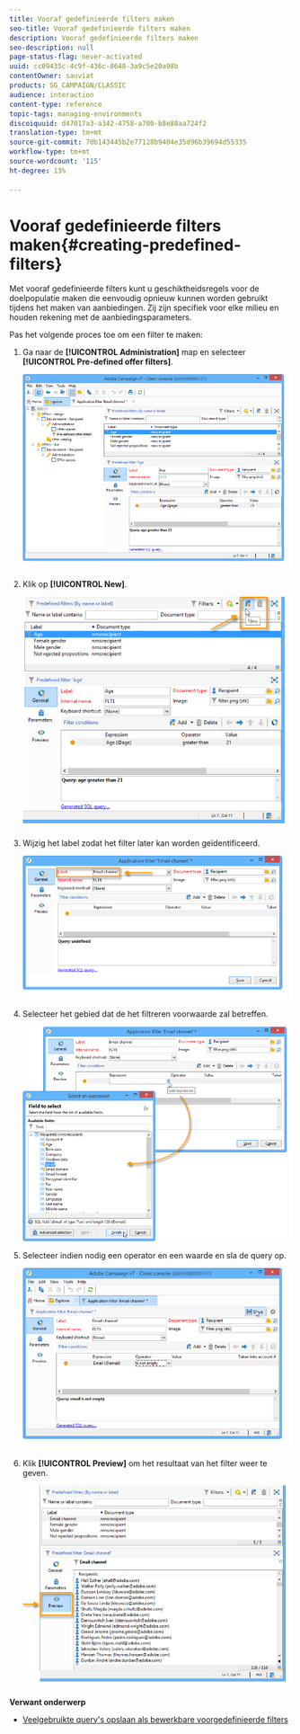 ```yaml
---
title: Vooraf gedefinieerde filters maken
seo-title: Vooraf gedefinieerde filters maken
description: Vooraf gedefinieerde filters maken
seo-description: null
page-status-flag: never-activated
uuid: cc09435c-4c9f-436c-8648-3a9c5e20a98b
contentOwner: sauviat
products: SG_CAMPAIGN/CLASSIC
audience: interaction
content-type: reference
topic-tags: managing-environments
discoiquuid: d47017a3-a342-4758-a700-b8e88aa724f2
translation-type: tm+mt
source-git-commit: 70b143445b2e77128b9404e35d96b39694d55335
workflow-type: tm+mt
source-wordcount: '115'
ht-degree: 13%

---
```



# Vooraf gedefinieerde filters maken{#creating-predefined-filters}

Met vooraf gedefinieerde filters kunt u geschiktheidsregels voor de doelpopulatie maken die eenvoudig opnieuw kunnen worden gebruikt tijdens het maken van aanbiedingen. Zij zijn specifiek voor elke milieu en houden rekening met de aanbiedingsparameters.

Pas het volgende proces toe om een filter te maken:

1. Ga naar de **[!UICONTROL Administration]** map en selecteer **[!UICONTROL Pre-defined offer filters]**.

   ![](assets/offer_filter_create_005.png)

1. Klik op **[!UICONTROL New]**.

   ![](assets/offer_filter_create_001.png)

1. Wijzig het label zodat het filter later kan worden geïdentificeerd.

   ![](assets/offer_filter_create_002.png)

1. Selecteer het gebied dat de het filtreren voorwaarde zal betreffen.

   ![](assets/offer_filter_create_003.png)

1. Selecteer indien nodig een operator en een waarde en sla de query op.

   ![](assets/offer_filter_create_004.png)

1. Klik **[!UICONTROL Preview]** om het resultaat van het filter weer te geven.

   ![](assets/offer_filter_create_006.png)

**Verwant onderwerp**

* [Veelgebruikte query&#39;s opslaan als bewerkbare voorgedefinieerde filters](https://helpx.adobe.com/campaign/kb/simplifying-campaign-management-acc.html#Savefrequentlyusedqueriesaseditablepredefinedfilters)